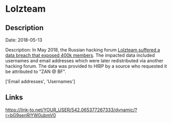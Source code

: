 # Lolzteam

## Description

Date: 2018-05-13

Description:
In May 2018, the Russian hacking forum <a href="https://medium.com/breach-report/data-hacking-news-over-405-000-hackers-from-lolzteam-net-exposed-3121555080cc" target="_blank" rel="noopener">Lolzteam suffered a data breach that exposed 400k members</a>. The impacted data included usernames and email addresses which were later redistributed via another hacking forum. The data was provided to HIBP by a source who requested it be attributed to &quot;ZAN @ BF&quot;.


['Email addresses', 'Usernames']

## Links

https://link-to.net/YOUR_USER/542.065377267333/dynamic/?r=bG9senRlYW0ubmV0